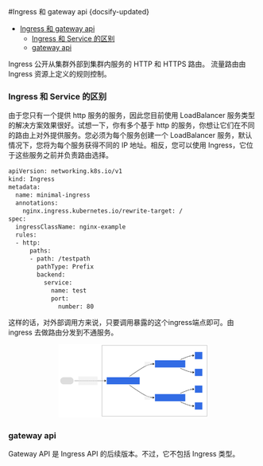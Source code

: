 #Ingress 和 gateway api
{docsify-updated}

- [Ingress 和 gateway api](#ingress-和-gateway-api)
  - [Ingress 和 Service 的区别](#ingress-和-service-的区别)
  - [gateway api](#gateway-api)


Ingress 公开从集群外部到集群内服务的 HTTP 和 HTTPS 路由。 流量路由由 Ingress 资源上定义的规则控制。

### Ingress 和 Service 的区别
由于您只有一个提供 http 服务的服务，因此您目前使用 LoadBalancer 服务类型的解决方案效果很好。试想一下，你有多个基于 http 的服务，你想让它们在不同的路由上对外提供服务。您必须为每个服务创建一个 LoadBalancer 服务，默认情况下，您将为每个服务获得不同的 IP 地址。相反，您可以使用 Ingress，它位于这些服务之前并负责路由选择。
```
apiVersion: networking.k8s.io/v1
kind: Ingress
metadata:
  name: minimal-ingress
  annotations:
    nginx.ingress.kubernetes.io/rewrite-target: /
spec:
  ingressClassName: nginx-example
  rules:
  - http:
      paths:
      - path: /testpath
        pathType: Prefix
        backend:
          service:
            name: test
            port:
              number: 80
```

这样的话，对外部调用方来说，只要调用暴露的这个ingress端点即可。由 ingress 去做路由分发到不通服务。

<center><img src="/pics/ingressFanOut.svg" width="60%"></center>

### gateway api
Gateway API 是 Ingress API 的后续版本。不过，它不包括 Ingress 类型。

